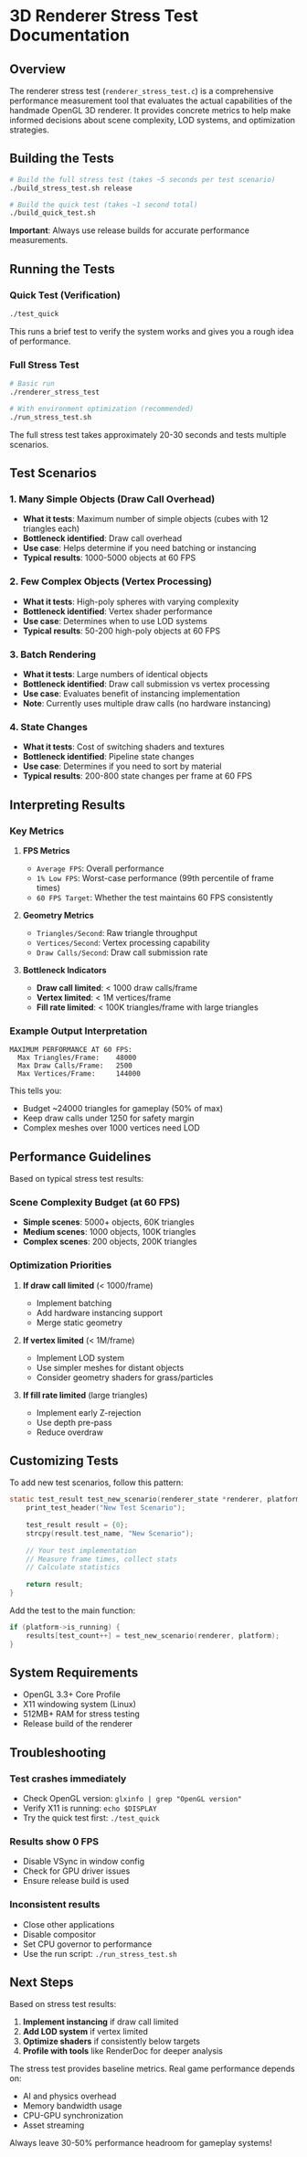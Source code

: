 # 3D Renderer Stress Test Documentation

## Overview

The renderer stress test (`renderer_stress_test.c`) is a comprehensive performance measurement tool that evaluates the actual capabilities of the handmade OpenGL 3D renderer. It provides concrete metrics to help make informed decisions about scene complexity, LOD systems, and optimization strategies.

## Building the Tests

```bash
# Build the full stress test (takes ~5 seconds per test scenario)
./build_stress_test.sh release

# Build the quick test (takes ~1 second total)
./build_quick_test.sh
```

**Important**: Always use release builds for accurate performance measurements.

## Running the Tests

### Quick Test (Verification)
```bash
./test_quick
```
This runs a brief test to verify the system works and gives you a rough idea of performance.

### Full Stress Test
```bash
# Basic run
./renderer_stress_test

# With environment optimization (recommended)
./run_stress_test.sh
```

The full stress test takes approximately 20-30 seconds and tests multiple scenarios.

## Test Scenarios

### 1. Many Simple Objects (Draw Call Overhead)
- **What it tests**: Maximum number of simple objects (cubes with 12 triangles each)
- **Bottleneck identified**: Draw call overhead
- **Use case**: Helps determine if you need batching or instancing
- **Typical results**: 1000-5000 objects at 60 FPS

### 2. Few Complex Objects (Vertex Processing)
- **What it tests**: High-poly spheres with varying complexity
- **Bottleneck identified**: Vertex shader performance
- **Use case**: Determines when to use LOD systems
- **Typical results**: 50-200 high-poly objects at 60 FPS

### 3. Batch Rendering
- **What it tests**: Large numbers of identical objects
- **Bottleneck identified**: Draw call submission vs vertex processing
- **Use case**: Evaluates benefit of instancing implementation
- **Note**: Currently uses multiple draw calls (no hardware instancing)

### 4. State Changes
- **What it tests**: Cost of switching shaders and textures
- **Bottleneck identified**: Pipeline state changes
- **Use case**: Determines if you need to sort by material
- **Typical results**: 200-800 state changes per frame at 60 FPS

## Interpreting Results

### Key Metrics

1. **FPS Metrics**
   - `Average FPS`: Overall performance
   - `1% Low FPS`: Worst-case performance (99th percentile of frame times)
   - `60 FPS Target`: Whether the test maintains 60 FPS consistently

2. **Geometry Metrics**
   - `Triangles/Second`: Raw triangle throughput
   - `Vertices/Second`: Vertex processing capability
   - `Draw Calls/Second`: Draw call submission rate

3. **Bottleneck Indicators**
   - **Draw call limited**: < 1000 draw calls/frame
   - **Vertex limited**: < 1M vertices/frame
   - **Fill rate limited**: < 100K triangles/frame with large triangles

### Example Output Interpretation

```
MAXIMUM PERFORMANCE AT 60 FPS:
  Max Triangles/Frame:    48000
  Max Draw Calls/Frame:   2500
  Max Vertices/Frame:     144000
```

This tells you:
- Budget ~24000 triangles for gameplay (50% of max)
- Keep draw calls under 1250 for safety margin
- Complex meshes over 1000 vertices need LOD

## Performance Guidelines

Based on typical stress test results:

### Scene Complexity Budget (at 60 FPS)
- **Simple scenes**: 5000+ objects, 60K triangles
- **Medium scenes**: 1000 objects, 100K triangles  
- **Complex scenes**: 200 objects, 200K triangles

### Optimization Priorities
1. **If draw call limited** (< 1000/frame)
   - Implement batching
   - Add hardware instancing support
   - Merge static geometry

2. **If vertex limited** (< 1M/frame)
   - Implement LOD system
   - Use simpler meshes for distant objects
   - Consider geometry shaders for grass/particles

3. **If fill rate limited** (large triangles)
   - Implement early Z-rejection
   - Use depth pre-pass
   - Reduce overdraw

## Customizing Tests

To add new test scenarios, follow this pattern:

```c
static test_result test_new_scenario(renderer_state *renderer, platform_state *platform) {
    print_test_header("New Test Scenario");
    
    test_result result = {0};
    strcpy(result.test_name, "New Scenario");
    
    // Your test implementation
    // Measure frame times, collect stats
    // Calculate statistics
    
    return result;
}
```

Add the test to the main function:
```c
if (platform->is_running) {
    results[test_count++] = test_new_scenario(renderer, platform);
}
```

## System Requirements

- OpenGL 3.3+ Core Profile
- X11 windowing system (Linux)
- 512MB+ RAM for stress testing
- Release build of the renderer

## Troubleshooting

### Test crashes immediately
- Check OpenGL version: `glxinfo | grep "OpenGL version"`
- Verify X11 is running: `echo $DISPLAY`
- Try the quick test first: `./test_quick`

### Results show 0 FPS
- Disable VSync in window config
- Check for GPU driver issues
- Ensure release build is used

### Inconsistent results
- Close other applications
- Disable compositor
- Set CPU governor to performance
- Use the run script: `./run_stress_test.sh`

## Next Steps

Based on stress test results:

1. **Implement instancing** if draw call limited
2. **Add LOD system** if vertex limited  
3. **Optimize shaders** if consistently below targets
4. **Profile with tools** like RenderDoc for deeper analysis

The stress test provides baseline metrics. Real game performance depends on:
- AI and physics overhead
- Memory bandwidth usage
- CPU-GPU synchronization
- Asset streaming

Always leave 30-50% performance headroom for gameplay systems!